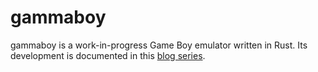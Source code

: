 # gammaboy

gammaboy is a work-in-progress Game Boy emulator written in Rust. Its development is documented in this [blog series](https://gammpei.github.io/blog/posts/2017-01-07/how-to-write-a-game-boy-emulator-table-of-contents.html).